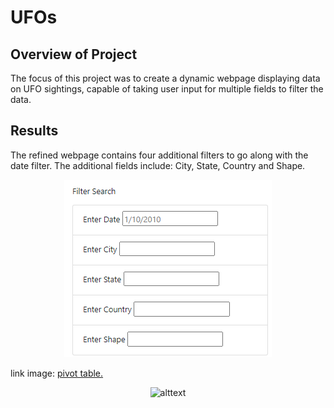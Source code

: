 # UFOs

## Overview of Project

The focus of this project was to create a dynamic webpage displaying data on UFO sightings, capable of taking user input for multiple fields to filter the data.

## Results
 
The refined webpage contains four additional filters to go along with the date filter. The additional fields include: City, State, Country and Shape.
<p align="center"

![alttext](https://github.com/sd2wiebe/UFOs/blob/main/filters.png)

</p>





link image:
[pivot table.]()

<p align="center"

![alttext]()

</p>
